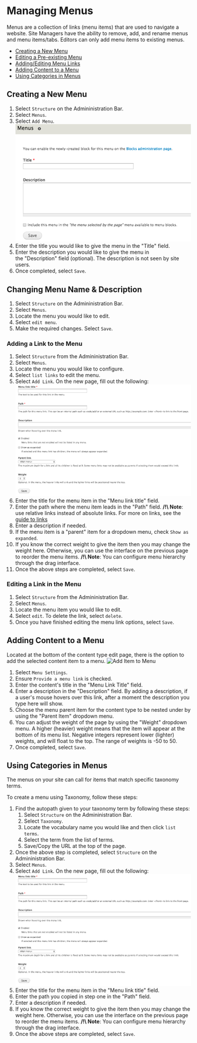 # Managing Menus

Menus are a collection of links (menu items) that are used to navigate a
website. Site Managers have the ability to remove, add, and rename menus
and menu items/tabs. Editors can only add menu items to existing menus.

* [Creating a New Menu](menuitems.md#creating-a-new-menu)
* [Editing a Pre-existing Menu](menuitems.md#editing-a-pre-existing-menu)
* [Adding/Editing Menu Links](menuitems.md#adding--editing-menu-links)
* [Adding Content to a Menu](menuitems.md#adding-content-to-a-menu)
* [Using Categories in Menus](menuitems.md#using-categories-in-menus)


## Creating a New Menu

1. Select `Structure` on the Admininistration Bar.
2. Select `Menus`.
3. Select `Add Menu`.
   ![Add Menu Page](images/createMenu.png)
4. Enter the title you would like to give the menu in the "Title" field.
5. Enter the description you would like to give the menu in the "Description" field (optional). The description is not seen by site users.
7. Once completed, select `Save`.

## Changing Menu Name & Description
1. Select `Structure` on the Admininistration Bar.
2. Select `Menus`. 
3. Locate the menu you would like to edit.
4. Select `edit menu`.
5. Make the required changes. Select `Save`.

### Adding a Link to the Menu
1. Select `Structure` from the Admininistration Bar.
2. Select `Menus`. 
3. Locate the menu you would like to configure.
4. Select `list links` to edit the menu.
2. Select `Add Link`. On the new page, fill out the following:
   ![image](images/addMenuLink.png)
3. Enter the title for the menu item in the "Menu link title" field.
4. Enter the path where the menu item leads in the "Path" field. **/!\ Note**: use relative links instead of absolute links. For more on links, see the [guide to links](/accessibility-guide/links.md)
5. Enter a description if needed.
6. If the menu item is a "parent" item for a dropdown menu, check `Show as expanded`.
7. If you know the correct weight to give the item then you may change the weight here. Otherwise, you can use the interface on the previous page to reorder the menu items. **/!\ Note**: You can configure menu hierarchy through the drag interface.
8. Once the above steps are completed, select `Save`.

### Editing a Link in the Menu
1. Select `Structure` from the Admininistration Bar.
2. Select `Menus`. 
2. Locate the menu item you would like to edit.
3. Select `edit`. To delete the link, select `delete`.
4. Once you have finished editing the menu link options, select `Save`.

## Adding Content to a Menu
Located at the bottom of the content type edit page, there is the option to add the selected content item to a menu.
![Add Item to Menu](images/pagekeyoptmenu.png)

1. Select `Menu Settings`.
2. Ensure `Provide a menu link` is checked.
3. Enter the content's title in the "Menu Link Title" field.
4. Enter a description in the "Description" field.	By adding a description, if a user's mouse hovers over this link, after a moment the description you type here will show.
5. Choose the menu parent item for the content type to be nested under by using the "Parent Item" dropdown menu. 
6. You can adjust the weight of the page by using the "Weight" dropdown menu. A higher (heavier) weight means that the item will appear at the bottom of its menu list. Negative integers represent lower (lighter) weights, and will float to the top. The range of weights is -50 to 50.
7. Once completed, select `Save`.

## Using Categories in Menus
The menus on your site can call for items that match specific taxonomy terms. 

To create a menu using Taxonomy, follow these steps:

1. Find the autopath given to your taxonomy term by following these steps:
    1. Select `Structure` on the Admininistration Bar.
    2. Select `Taxonomy`. 
    3. Locate the vocabulary name you would like and then click `list terms`.
    4. Select the term from the list of terms.
    5. Save/Copy the URL at the top of the page.
2. Once the above step is completed, select `Structure` on the Admininistration Bar.
3. Select `Menus`. 
3. Select `Add Link`. On the new page, fill out the following:
   ![image](images/addMenuLink.png)
4. Enter the title for the menu item in the "Menu link title" field.
5. Enter the path you copied in step one in the "Path" field.
6. Enter a description if needed.
8. If you know the correct weight to give the item then you may change the weight here. Otherwise, you can use the interface on the previous page to reorder the menu items. **/!\ Note**: You can configure menu hierarchy through the drag interface.
9. Once the above steps are completed, select `Save`.
